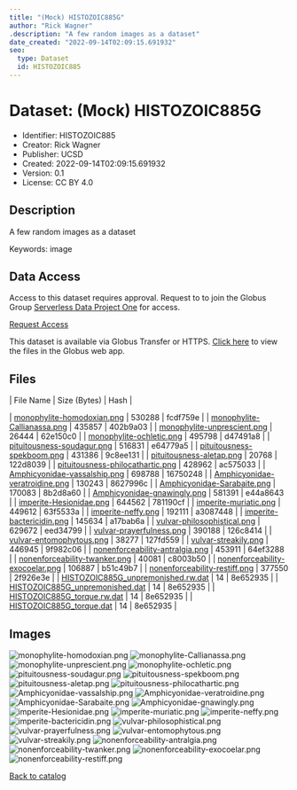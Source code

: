 ```yaml
---
title: "(Mock) HISTOZOIC885G"
author: "Rick Wagner"
.description: "A few random images as a dataset"
date_created: "2022-09-14T02:09:15.691932"
seo:
  type: Dataset
  id: HISTOZOIC885
---
```

# Dataset: (Mock) HISTOZOIC885G
- Identifier: HISTOZOIC885
- Creator: Rick Wagner
- Publisher: UCSD
- Created: 2022-09-14T02:09:15.691932
- Version: 0.1
- License: CC BY 4.0


## Description
A few random images as a dataset

Keywords: image


## Data Access
Access to this dataset requires approval. Request to to join the Globus Group [Serverless Data Project One](cf9d1f5b-3496-11ed-b941-972795fc9504) for access.

[Request Access](https://app.globus.org/groups/cf9d1f5b-3496-11ed-b941-972795fc9504/join)

This dataset is available via Globus Transfer or HTTPS.
[Click here](https://app.globus.org/file-manager?origin_id=6528bad5-bc02-497d-8a4f-a38547d0e72a&origin_path=/serverless/restricted/HISTOZOIC885/) to view the files in the Globus web app.


## Files
| File Name | Size (Bytes) | Hash |

| [monophylite-homodoxian.png](https://g-b0978f.0ed28.75bc.data.globus.org/serverless/restricted/HISTOZOIC885/monophylite-homodoxian.png) | 530288 | fcdf759e |
| [monophylite-Callianassa.png](https://g-b0978f.0ed28.75bc.data.globus.org/serverless/restricted/HISTOZOIC885/monophylite-Callianassa.png) | 435857 | 402b9a03 |
| [monophylite-unprescient.png](https://g-b0978f.0ed28.75bc.data.globus.org/serverless/restricted/HISTOZOIC885/monophylite-unprescient.png) | 26444 | 62e150c0 |
| [monophylite-ochletic.png](https://g-b0978f.0ed28.75bc.data.globus.org/serverless/restricted/HISTOZOIC885/monophylite-ochletic.png) | 495798 | d47491a8 |
| [pituitousness-soudagur.png](https://g-b0978f.0ed28.75bc.data.globus.org/serverless/restricted/HISTOZOIC885/pituitousness-soudagur.png) | 516831 | e64779a5 |
| [pituitousness-spekboom.png](https://g-b0978f.0ed28.75bc.data.globus.org/serverless/restricted/HISTOZOIC885/pituitousness-spekboom.png) | 431386 | 9c8ee131 |
| [pituitousness-aletap.png](https://g-b0978f.0ed28.75bc.data.globus.org/serverless/restricted/HISTOZOIC885/pituitousness-aletap.png) | 20768 | 122d8039 |
| [pituitousness-philocathartic.png](https://g-b0978f.0ed28.75bc.data.globus.org/serverless/restricted/HISTOZOIC885/pituitousness-philocathartic.png) | 428962 | ac575033 |
| [Amphicyonidae-vassalship.png](https://g-b0978f.0ed28.75bc.data.globus.org/serverless/restricted/HISTOZOIC885/Amphicyonidae-vassalship.png) | 698788 | 16750248 |
| [Amphicyonidae-veratroidine.png](https://g-b0978f.0ed28.75bc.data.globus.org/serverless/restricted/HISTOZOIC885/Amphicyonidae-veratroidine.png) | 130243 | 8627996c |
| [Amphicyonidae-Sarabaite.png](https://g-b0978f.0ed28.75bc.data.globus.org/serverless/restricted/HISTOZOIC885/Amphicyonidae-Sarabaite.png) | 170083 | 8b2d8a60 |
| [Amphicyonidae-gnawingly.png](https://g-b0978f.0ed28.75bc.data.globus.org/serverless/restricted/HISTOZOIC885/Amphicyonidae-gnawingly.png) | 581391 | e44a8643 |
| [imperite-Hesionidae.png](https://g-b0978f.0ed28.75bc.data.globus.org/serverless/restricted/HISTOZOIC885/imperite-Hesionidae.png) | 644562 | 781190cf |
| [imperite-muriatic.png](https://g-b0978f.0ed28.75bc.data.globus.org/serverless/restricted/HISTOZOIC885/imperite-muriatic.png) | 449612 | 63f5533a |
| [imperite-neffy.png](https://g-b0978f.0ed28.75bc.data.globus.org/serverless/restricted/HISTOZOIC885/imperite-neffy.png) | 192111 | a3087448 |
| [imperite-bactericidin.png](https://g-b0978f.0ed28.75bc.data.globus.org/serverless/restricted/HISTOZOIC885/imperite-bactericidin.png) | 145634 | a17bab6a |
| [vulvar-philosophistical.png](https://g-b0978f.0ed28.75bc.data.globus.org/serverless/restricted/HISTOZOIC885/vulvar-philosophistical.png) | 629672 | eed34799 |
| [vulvar-prayerfulness.png](https://g-b0978f.0ed28.75bc.data.globus.org/serverless/restricted/HISTOZOIC885/vulvar-prayerfulness.png) | 390188 | 126c8414 |
| [vulvar-entomophytous.png](https://g-b0978f.0ed28.75bc.data.globus.org/serverless/restricted/HISTOZOIC885/vulvar-entomophytous.png) | 38277 | 127fd559 |
| [vulvar-streakily.png](https://g-b0978f.0ed28.75bc.data.globus.org/serverless/restricted/HISTOZOIC885/vulvar-streakily.png) | 446945 | 9f982c06 |
| [nonenforceability-antralgia.png](https://g-b0978f.0ed28.75bc.data.globus.org/serverless/restricted/HISTOZOIC885/nonenforceability-antralgia.png) | 453911 | 64ef3288 |
| [nonenforceability-twanker.png](https://g-b0978f.0ed28.75bc.data.globus.org/serverless/restricted/HISTOZOIC885/nonenforceability-twanker.png) | 40081 | c8003b50 |
| [nonenforceability-exocoelar.png](https://g-b0978f.0ed28.75bc.data.globus.org/serverless/restricted/HISTOZOIC885/nonenforceability-exocoelar.png) | 106887 | b51c49b7 |
| [nonenforceability-restiff.png](https://g-b0978f.0ed28.75bc.data.globus.org/serverless/restricted/HISTOZOIC885/nonenforceability-restiff.png) | 377550 | 2f926e3e |
| [HISTOZOIC885G_unpremonished.rw.dat](https://g-b0978f.0ed28.75bc.data.globus.org/serverless/restricted/HISTOZOIC885/HISTOZOIC885G_unpremonished.rw.dat) | 14 | 8e652935 |
| [HISTOZOIC885G_unpremonished.dat](https://g-b0978f.0ed28.75bc.data.globus.org/serverless/restricted/HISTOZOIC885/HISTOZOIC885G_unpremonished.dat) | 14 | 8e652935 |
| [HISTOZOIC885G_torque.rw.dat](https://g-b0978f.0ed28.75bc.data.globus.org/serverless/restricted/HISTOZOIC885/HISTOZOIC885G_torque.rw.dat) | 14 | 8e652935 |
| [HISTOZOIC885G_torque.dat](https://g-b0978f.0ed28.75bc.data.globus.org/serverless/restricted/HISTOZOIC885/HISTOZOIC885G_torque.dat) | 14 | 8e652935 |


## Images
![monophylite-homodoxian.png](https://g-b0978f.0ed28.75bc.data.globus.org/serverless/restricted/HISTOZOIC885/monophylite-homodoxian.png) ![monophylite-Callianassa.png](https://g-b0978f.0ed28.75bc.data.globus.org/serverless/restricted/HISTOZOIC885/monophylite-Callianassa.png) ![monophylite-unprescient.png](https://g-b0978f.0ed28.75bc.data.globus.org/serverless/restricted/HISTOZOIC885/monophylite-unprescient.png) ![monophylite-ochletic.png](https://g-b0978f.0ed28.75bc.data.globus.org/serverless/restricted/HISTOZOIC885/monophylite-ochletic.png) ![pituitousness-soudagur.png](https://g-b0978f.0ed28.75bc.data.globus.org/serverless/restricted/HISTOZOIC885/pituitousness-soudagur.png) ![pituitousness-spekboom.png](https://g-b0978f.0ed28.75bc.data.globus.org/serverless/restricted/HISTOZOIC885/pituitousness-spekboom.png) ![pituitousness-aletap.png](https://g-b0978f.0ed28.75bc.data.globus.org/serverless/restricted/HISTOZOIC885/pituitousness-aletap.png) ![pituitousness-philocathartic.png](https://g-b0978f.0ed28.75bc.data.globus.org/serverless/restricted/HISTOZOIC885/pituitousness-philocathartic.png) ![Amphicyonidae-vassalship.png](https://g-b0978f.0ed28.75bc.data.globus.org/serverless/restricted/HISTOZOIC885/Amphicyonidae-vassalship.png) ![Amphicyonidae-veratroidine.png](https://g-b0978f.0ed28.75bc.data.globus.org/serverless/restricted/HISTOZOIC885/Amphicyonidae-veratroidine.png) ![Amphicyonidae-Sarabaite.png](https://g-b0978f.0ed28.75bc.data.globus.org/serverless/restricted/HISTOZOIC885/Amphicyonidae-Sarabaite.png) ![Amphicyonidae-gnawingly.png](https://g-b0978f.0ed28.75bc.data.globus.org/serverless/restricted/HISTOZOIC885/Amphicyonidae-gnawingly.png) ![imperite-Hesionidae.png](https://g-b0978f.0ed28.75bc.data.globus.org/serverless/restricted/HISTOZOIC885/imperite-Hesionidae.png) ![imperite-muriatic.png](https://g-b0978f.0ed28.75bc.data.globus.org/serverless/restricted/HISTOZOIC885/imperite-muriatic.png) ![imperite-neffy.png](https://g-b0978f.0ed28.75bc.data.globus.org/serverless/restricted/HISTOZOIC885/imperite-neffy.png) ![imperite-bactericidin.png](https://g-b0978f.0ed28.75bc.data.globus.org/serverless/restricted/HISTOZOIC885/imperite-bactericidin.png) ![vulvar-philosophistical.png](https://g-b0978f.0ed28.75bc.data.globus.org/serverless/restricted/HISTOZOIC885/vulvar-philosophistical.png) ![vulvar-prayerfulness.png](https://g-b0978f.0ed28.75bc.data.globus.org/serverless/restricted/HISTOZOIC885/vulvar-prayerfulness.png) ![vulvar-entomophytous.png](https://g-b0978f.0ed28.75bc.data.globus.org/serverless/restricted/HISTOZOIC885/vulvar-entomophytous.png) ![vulvar-streakily.png](https://g-b0978f.0ed28.75bc.data.globus.org/serverless/restricted/HISTOZOIC885/vulvar-streakily.png) ![nonenforceability-antralgia.png](https://g-b0978f.0ed28.75bc.data.globus.org/serverless/restricted/HISTOZOIC885/nonenforceability-antralgia.png) ![nonenforceability-twanker.png](https://g-b0978f.0ed28.75bc.data.globus.org/serverless/restricted/HISTOZOIC885/nonenforceability-twanker.png) ![nonenforceability-exocoelar.png](https://g-b0978f.0ed28.75bc.data.globus.org/serverless/restricted/HISTOZOIC885/nonenforceability-exocoelar.png) ![nonenforceability-restiff.png](https://g-b0978f.0ed28.75bc.data.globus.org/serverless/restricted/HISTOZOIC885/nonenforceability-restiff.png) 

[Back to catalog](../)

